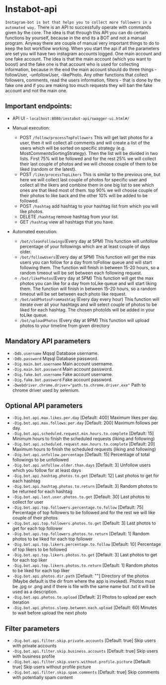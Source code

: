 # Instabot-api

`Instagram-bot is bot that helps you to collect more followers in a automated way.` 
There is an API to successfully operate with commands given by the core. The idea is that through this API
you can do certain functions by yourself, because in the end its a BOT and not a manual program.
Anyway there are couple of manual very important things to do to keep the bot workflow working.
When you start the api if all the parameters are set you will have two instagram accounts logged.
One main account and one fake account. The idea is that the main account (which you want to boost)
and the fake one is that account who is used for collecting information, because in the end
the main account should do three things -followUser, -unfollowUser, -likePhoto. Any other functions
that collect followers, comments, read the users information, filters - that is done by the fake one
and if you are making too much requests they will ban the fake account and not the main one.

## Important endpoints:

* API UI - `localhost:8080/instabot-api/swagger-ui.html#/`

* Manual execution:
  * POST `/follow/processTopFollowers` This will get last photos for a user, then it will collect all comments
and will create a list of the users which will be sorted on specific strategy (e.g. MostCommentsSortingStrategy).
Then the list will be divided in two lists. First 75% will be followed and for the rest 25% we will
collect their last couple of photos and we will choose couple of them to be liked (random or the latest).
  * POST `/like/processTopLikers` This is similar to the previous one, but here we will collect last couple of photos
for specific user and collect all the likers and combine them in one big list to see which ones are
that liked most of them. top 90% we will choose couple of their photos to like back and the other 10%
will be added to be followed.
  * POST `/hashtag` add hashtag to your hashtag list from which you will like photos.
  * DELETE `/hashtag` remove hashtag from your list.
  * GET `/hashtag` view all hashtags that you have.

* Automated execution:
  * `/bot/cleanFollowings`(Every day at 5PM) This function will unfollow percentage of your
  followings which are at least couple of days older.
  * `/bot/followUsers`(Every day at 5PM) This function will get the max users you can follow for a day
  from toFollow queue and will start following them. The function will finish in between 15-20 hours, so a random
  timeout will be set between each following request.
  * `/bot/likePhotos`(Every day at 5PM) This function will get the max photos you can like for a day
  from toLike queue and will start liking them. The function will finish in between 15-20 hours, so a random
  timeout will be set between each photo like request.
  * `/bot/addPhotosFromHashtag` (Every day every hour) This function will iterate over all your hashtags
  and will select couple of photos to be liked for each hashtag. The chosen photoIds will be added
  in your toLike queue.
  * `/bot/uploadPhotos` (Every day at 9PM) This function will upload photos to your timeline from given directory


## Mandatory API parameters
* `-Ddb.username` Mqsql Database username.
* `-Ddb.password` Mqsql Database password.
* `-Dig.main.bot.username` Main account username.
* `-Dig.main.bot.password` Main account password.
* `-Dig.fake.bot.username` Fake account username.
* `-Dig.fake.bot.password` Fake account password.
* `-Dwebdriver.chrome.driver="path.to.chrome.driver.exe"` Path to chrome driver used by selenium.

## Optional API parameters
* `-Dig.bot.api.max.likes.per.day` [Default: 400] Maximum likes per day.
* `-Dig.bot.api.max.follows.per.day` [Default: 200] Maximum follows per day.
* `-Dig.bot.api.scheduled.request.min.hours.to.complete` [Default: 15] Minimum hours to finish the 
scheduled requests (liking and following)
* `-Dig.bot.api.scheduled.request.max.hours.to.complete` [Default: 20] Maximum hours to finish the 
scheduled requests (liking and following)
* `-Dig.bot.api.unfollow.percentage` [Default: 15] Percentage of total followings to be unfollowed
* `-Dig.bot.api.unfollow.older.than.days` [Default: 3] Unfollow users which you follow for at least days
* `-Dig.bot.api.hashtag.photos.to.get` [Default: 12] Last photos to get for each hashtag
* `-Dig.bot.api.hashtag.photos.to.return` [Default: 3] Random photos to be returned for each hashtag
* `-Dig.bot.api.last.user.photos.to.get` [Default: 30] Last photos to collect for user
* `-Dig.bot.api.top.followers.percentage.to.follow` [Default: 75] Percentage of top followers to be followed and for
the rest we will like couple of their photos
* `-Dig.bot.api.top.followers.photos.to.get` [Default: 3] Last photos to get for each top follower
* `-Dig.bot.api.top.followers.photos.to.return` [Default: 1] Random photos to be liked for each top follower
* `-Dig.bot.api.top.likers.percentage.to.follow` [Default: 10] Percentage of top likers to be followed
* `-Dig.bot.api.top.likers.photos.to.get` [Default: 3] Last photos to get for each top liker
* `-Dig.bot.api.top.likers.photos.to.return` [Default: 1] Random photos to be liked for each top liker
* `-Dig.bot.api.photos.dir.path` [Default: ""] Directory of the photos (Maybe default is the dir from where the app is invoked).
Photos must be .jpg or .png and if there is file with the same name but .txt it will be used as a description.
* `-Dig.bot.api.photos.to.upload` [Default: 2] Photos to upload per each iteration
* `-Dig.bot.api.photos.sleep.between.each.upload` [Default: 60] Minutes to wait before upload the next photo

## Filter parameters
* `-Dig.bot.api.filter.skip.private.accounts` [Default: true] Skip users with private accounts
* `-Dig.bot.api.filter.skip.business.accounts` [Default: true] Skip users with business profile
* `-Dig.bot.api.filter.skip.users.without.profile.picture` [Default: true] Skip users without profile picture
* `-Dig.bot.api.filter.skip.spam.comments` [Default: true] Skip comments with potentially spam content
